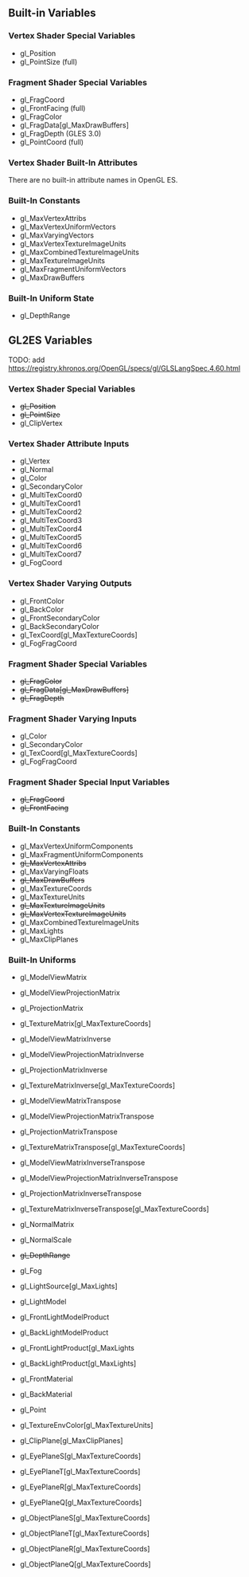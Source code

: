 Built-in Variables
-----------------------------------

### Vertex Shader Special Variables
* gl_Position
* gl_PointSize (full)

### Fragment Shader Special Variables
* gl_FragCoord
* gl_FrontFacing (full)
* gl_FragColor
* gl_FragData[gl_MaxDrawBuffers]
* gl_FragDepth (GLES 3.0)
* gl_PointCoord (full)

### Vertex Shader Built-In Attributes
There are no built-in attribute names in OpenGL ES.

### Built-In Constants
* gl_MaxVertexAttribs
* gl_MaxVertexUniformVectors
* gl_MaxVaryingVectors
* gl_MaxVertexTextureImageUnits
* gl_MaxCombinedTextureImageUnits
* gl_MaxTextureImageUnits
* gl_MaxFragmentUniformVectors
* gl_MaxDrawBuffers

### Built-In Uniform State
* gl_DepthRange


GL2ES Variables
----------------------------------------------------------------------------
TODO: add https://registry.khronos.org/OpenGL/specs/gl/GLSLangSpec.4.60.html

### Vertex Shader Special Variables
* ~~gl_Position~~
* ~~gl_PointSize~~
* gl_ClipVertex

### Vertex Shader Attribute Inputs
* gl_Vertex
* gl_Normal
* gl_Color
* gl_SecondaryColor
* gl_MultiTexCoord0
* gl_MultiTexCoord1
* gl_MultiTexCoord2
* gl_MultiTexCoord3
* gl_MultiTexCoord4
* gl_MultiTexCoord5
* gl_MultiTexCoord6
* gl_MultiTexCoord7
* gl_FogCoord

### Vertex Shader Varying Outputs
* gl_FrontColor
* gl_BackColor
* gl_FrontSecondaryColor
* gl_BackSecondaryColor
* gl_TexCoord[gl_MaxTextureCoords]
* gl_FogFragCoord

### Fragment Shader Special Variables
* ~~gl_FragColor~~
* ~~gl_FragData[gl_MaxDrawBuffers]~~
* ~~gl_FragDepth~~

### Fragment Shader Varying Inputs
* gl_Color
* gl_SecondaryColor
* gl_TexCoord[gl_MaxTextureCoords]
* gl_FogFragCoord

### Fragment Shader Special Input Variables
* ~~gl_FragCoord~~
* ~~gl_FrontFacing~~

### Built-In Constants
* gl_MaxVertexUniformComponents
* gl_MaxFragmentUniformComponents
* ~~gl_MaxVertexAttribs~~
* gl_MaxVaryingFloats
* ~~gl_MaxDrawBuffers~~
* gl_MaxTextureCoords
* gl_MaxTextureUnits
* ~~gl_MaxTextureImageUnits~~
* ~~gl_MaxVertexTextureImageUnits~~
* gl_MaxCombinedTextureImageUnits
* gl_MaxLights
* gl_MaxClipPlanes

### Built-In Uniforms

* gl_ModelViewMatrix
* gl_ModelViewProjectionMatrix
* gl_ProjectionMatrix
* gl_TextureMatrix[gl_MaxTextureCoords]
* gl_ModelViewMatrixInverse
* gl_ModelViewProjectionMatrixInverse
* gl_ProjectionMatrixInverse
* gl_TextureMatrixInverse[gl_MaxTextureCoords]
* gl_ModelViewMatrixTranspose
* gl_ModelViewProjectionMatrixTranspose
* gl_ProjectionMatrixTranspose
* gl_TextureMatrixTranspose[gl_MaxTextureCoords]
* gl_ModelViewMatrixInverseTranspose
* gl_ModelViewProjectionMatrixInverseTranspose
* gl_ProjectionMatrixInverseTranspose
* gl_TextureMatrixInverseTranspose[gl_MaxTextureCoords]
* gl_NormalMatrix
* gl_NormalScale

* ~~gl_DepthRange~~
* gl_Fog
* gl_LightSource[gl_MaxLights]
* gl_LightModel
* gl_FrontLightModelProduct
* gl_BackLightModelProduct
* gl_FrontLightProduct[gl_MaxLights
* gl_BackLightProduct[gl_MaxLights]
* gl_FrontMaterial
* gl_BackMaterial
* gl_Point
* gl_TextureEnvColor[gl_MaxTextureUnits]

* gl_ClipPlane[gl_MaxClipPlanes]
* gl_EyePlaneS[gl_MaxTextureCoords]
* gl_EyePlaneT[gl_MaxTextureCoords]
* gl_EyePlaneR[gl_MaxTextureCoords]
* gl_EyePlaneQ[gl_MaxTextureCoords]
* gl_ObjectPlaneS[gl_MaxTextureCoords]
* gl_ObjectPlaneT[gl_MaxTextureCoords]
* gl_ObjectPlaneR[gl_MaxTextureCoords]
* gl_ObjectPlaneQ[gl_MaxTextureCoords]
